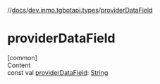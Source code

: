 //[docs](../../index.md)/[dev.inmo.tgbotapi.types](index.md)/[providerDataField](provider-data-field.md)



# providerDataField  
[common]  
Content  
const val [providerDataField](provider-data-field.md): [String](https://kotlinlang.org/api/latest/jvm/stdlib/kotlin/-string/index.html)  



